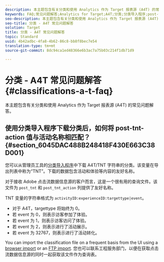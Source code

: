 ```yaml
---
description: 本主题包含有关分类和使用 Analytics 作为 Target 报表源 (A4T) 的常见问题解答。
keywords: FAQ;常见问题解答;Analytics for Target;A4T;分类;分类导入程序;post-tnt-action
seo-description: 本主题包含有关分类和使用 Analytics 作为 Target 报表源 (A4T) 的常见问题解答。
seo-title: 分类 - A4T 常见问题解答
solution: Target
title: 分类 - A4T 常见问题解答
topic: Standard
uuid: 4b42adbc-4fa8-4b62-86c8-bb8f8bec7e54
translation-type: tm+mt
source-git-commit: 8dc94ca1ed48366e6b3ac7a75b03c214f1db71d9

---
```



# 分类 - A4T 常见问题解答{#classifications-a-t-faq}

本主题包含有关分类和使用 Analytics 作为 Target 报表源 (A4T) 的常见问题解答。

## 使用分类导入程序下载分类后，如何将 post-tnt-action 值与活动名称相匹配？{#section_6045DAC488B248418F430E663C38D001}

您可以从管理员工具的[分类导入程序](https://docs.adobe.com/content/help/en/analytics/components/classifications/classifications-importer/c-working-with-saint.html)中下载 A4T/TNT 字符串的分类。该变量在导出列表中称为“TNT”。下载的数据包含活动和体验等内容的友好名称。

对于接收 Adobe 点击流数据信息源的客户而言，这是一个很有用的查询文件。该文件为 `post_tnt` 和 `post_tnt_action` 列提供了友好名称。

TNT 变量的字符串格式为 `activityID:experienceID:targettype|event`。

* 对于 A4T，targettype 将始终为 0。
* 若 event 为 0，则表示访客参加了体验。
* 若 event 为 1，则表示访客访问了体验。
* 若 event 为 2，则表示进行了活动展示。
* 若 event 为 32767，则表示进行了活动转化。

You can import the classification file on a frequent basis from the UI using a [browser import](https://docs.adobe.com/help/en/analytics/components/classifications/classifications-importer/browser-import.html) or an [FTP import](https://docs.adobe.com/help/en/analytics/components/classifications/classifications-importer/import-file.html). 您也可以联系工程服务部门，以便在获取点击流数据信息源的同时一起获取该文件作为查询表。
